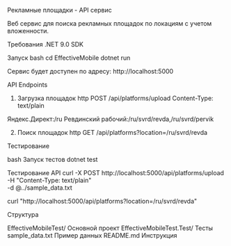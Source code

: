 Рекламные площадки - API сервис

Веб сервис для поиска рекламных площадок по локациям с учетом вложенности. 



Требования
.NET 9.0 SDK



Запуск
bash
cd EffectiveMobile
dotnet run

Сервис будет доступен по адресу: http://localhost:5000

API Endpoints

1. Загрузка площадок
   http
   POST /api/platforms/upload
   Content-Type: text/plain

Яндекс.Директ:/ru
Ревдинский рабочий:/ru/svrd/revda,/ru/svrd/pervik

2. Поиск площадок
   http
   GET /api/platforms?location=/ru/svrd/revda



Тестирование

bash
Запуск тестов
dotnet test



Тестирование API
curl -X POST http://localhost:5000/api/platforms/upload   
-H "Content-Type: text/plain"   
-d @../sample\_data.txt

curl "http://localhost:5000/api/platforms?location=/ru/svrd/revda"



Структура

EffectiveMobileTest/          Основной проект
EffectiveMobileTest.Test/     Тесты
sample\_data.txt               Пример данных
README.md                     Инструкция

